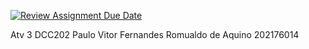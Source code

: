 [![Review Assignment Due Date](https://classroom.github.com/assets/deadline-readme-button-24ddc0f5d75046c5622901739e7c5dd533143b0c8e959d652212380cedb1ea36.svg)](https://classroom.github.com/a/ein6FhAd)

Atv 3
DCC202
Paulo Vitor Fernandes Romualdo de Aquino
202176014